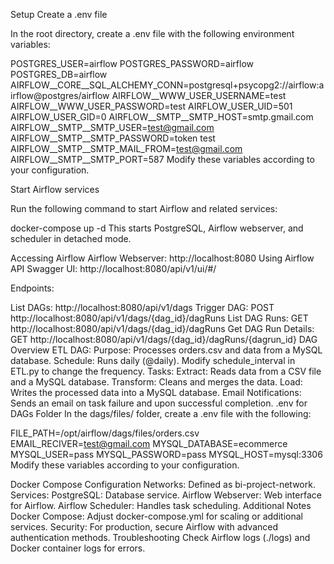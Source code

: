Setup
Create a .env file

In the root directory, create a .env file with the following environment variables:

POSTGRES_USER=airflow
POSTGRES_PASSWORD=airflow
POSTGRES_DB=airflow
AIRFLOW__CORE__SQL_ALCHEMY_CONN=postgresql+psycopg2://airflow:airflow@postgres/airflow
AIRFLOW__WWW_USER_USERNAME=test
AIRFLOW__WWW_USER_PASSWORD=test
AIRFLOW_USER_UID=501
AIRFLOW_USER_GID=0
AIRFLOW__SMTP__SMTP_HOST=smtp.gmail.com
AIRFLOW__SMTP__SMTP_USER=test@gmail.com
AIRFLOW__SMTP__SMTP_PASSWORD=token test
AIRFLOW__SMTP__SMTP_MAIL_FROM=test@gmail.com
AIRFLOW__SMTP__SMTP_PORT=587
Modify these variables according to your configuration.

Start Airflow services

Run the following command to start Airflow and related services:

docker-compose up -d
This starts PostgreSQL, Airflow webserver, and scheduler in detached mode.

Accessing Airflow
Airflow Webserver: http://localhost:8080
Using Airflow API
Swagger UI: http://localhost:8080/api/v1/ui/#/

Endpoints:

List DAGs: http://localhost:8080/api/v1/dags
Trigger DAG: POST http://localhost:8080/api/v1/dags/{dag_id}/dagRuns
List DAG Runs: GET http://localhost:8080/api/v1/dags/{dag_id}/dagRuns
Get DAG Run Details: GET http://localhost:8080/api/v1/dags/{dag_id}/dagRuns/{dagrun_id}
DAG Overview
ETL DAG:
Purpose: Processes orders.csv and data from a MySQL database.
Schedule: Runs daily (@daily). Modify schedule_interval in ETL.py to change the frequency.
Tasks:
Extract: Reads data from a CSV file and a MySQL database.
Transform: Cleans and merges the data.
Load: Writes the processed data into a MySQL database.
Email Notifications: Sends an email on task failure and upon successful completion.
.env for DAGs Folder
In the dags/files/ folder, create a .env file with the following:

FILE_PATH=/opt/airflow/dags/files/orders.csv
EMAIL_RECIVER=test@gmail.com
MYSQL_DATABASE=ecommerce
MYSQL_USER=pass
MYSQL_PASSWORD=pass
MYSQL_HOST=mysql:3306
Modify these variables according to your configuration.

Docker Compose Configuration
Networks: Defined as bi-project-network.
Services:
PostgreSQL: Database service.
Airflow Webserver: Web interface for Airflow.
Airflow Scheduler: Handles task scheduling.
Additional Notes
Docker Compose: Adjust docker-compose.yml for scaling or additional services.
Security: For production, secure Airflow with advanced authentication methods.
Troubleshooting
Check Airflow logs (./logs) and Docker container logs for errors.
